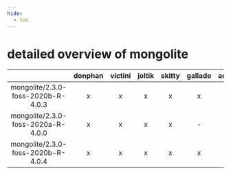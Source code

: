 ```yaml
---
hide:
  - toc
---
```


detailed overview of mongolite
==============================

| |donphan|victini|joltik|skitty|gallade|accelgor|swalot|doduo|
| :---: | :---: | :---: | :---: | :---: | :---: | :---: | :---: | :---: |
|mongolite/2.3.0-foss-2020b-R-4.0.3|x|x|x|x|x|-|x|x|
|mongolite/2.3.0-foss-2020a-R-4.0.0|x|x|x|x|-|-|x|x|
|mongolite/2.3.0-foss-2020b-R-4.0.4|x|x|x|x|x|-|x|x|
